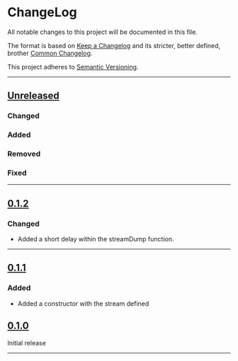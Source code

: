 # ChangeLog

All notable changes to this project will be documented in this file.

The format is based on [Keep a Changelog](https://keepachangelog.com/en/1.0.0/) and its stricter, better defined, brother [Common Changelog](https://common-changelog.org/).

This project adheres to [Semantic Versioning](https://semver.org/spec/v2.0.0.html).

***

## [Unreleased]

### Changed

### Added

### Removed

### Fixed

***

## [0.1.2]

### Changed

- Added a short delay within the streamDump function.

***

## [0.1.1]

### Added

- Added a constructor with the stream defined

## [0.1.0]

Initial release

***

[Unreleased]: https://github.com/EnviroDIY/GeoluxCamera/compare/v0.1.2...HEAD
[0.1.2]: https://github.com/EnviroDIY/GeoluxCamera/releases/tag/v0.1.2
[0.1.1]: https://github.com/EnviroDIY/GeoluxCamera/releases/tag/v0.1.1
[0.1.0]: https://github.com/EnviroDIY/GeoluxCamera/releases/tag/v0.1.0
